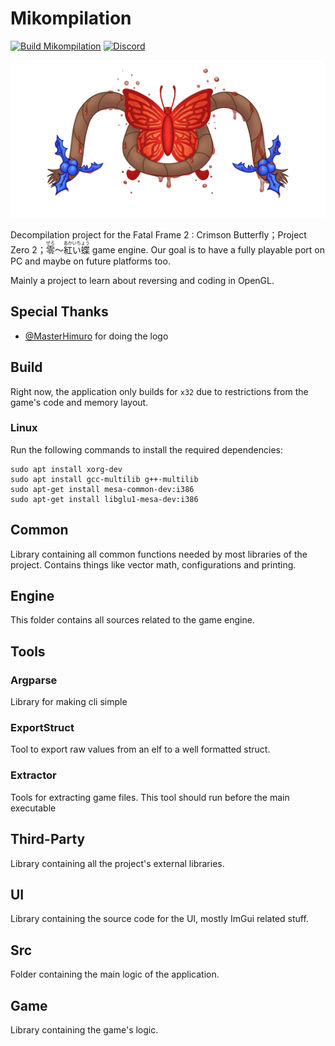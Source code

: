 # Mikompilation
[![Build Mikompilation](https://github.com/wagrenier/Mikompilation/actions/workflows/Build.yml/badge.svg)](https://github.com/wagrenier/Mikompilation/actions/workflows/Build.yml) [![Discord](https://badgen.net/badge/icon/discord?icon=discord&label)](https://discord.gg/Ap4Sfcmwd9)

![Logo](logo/logo_blood.png)

Decompilation project for the Fatal Frame 2 : Crimson Butterfly；Project Zero 2；<ruby>零<rt>ぜろ</rt></ruby>～<ruby>紅い蝶<rt>あかいちょう</rt> game engine. Our goal is to have a fully playable port on PC and maybe on future platforms too.

Mainly a project to learn about reversing and coding in OpenGL.

## Special Thanks
* [@MasterHimuro](https://twitter.com/masterhimuro) for doing the logo

## Build
Right now, the application only builds for `x32` due to restrictions from the game's code and memory layout.
### Linux

Run the following commands to install the required dependencies:

```shell
sudo apt install xorg-dev
sudo apt install gcc-multilib g++-multilib
sudo apt-get install mesa-common-dev:i386
sudo apt-get install libglu1-mesa-dev:i386
```

## Common
Library containing all common functions needed by most libraries of the project. Contains things like vector math, configurations and printing.

## Engine
This folder contains all sources related to the game engine.

## Tools
### Argparse
Library for making cli simple

### ExportStruct
Tool to export raw values from an elf to a well formatted struct.

### Extractor
Tools for extracting game files. This tool should run before the main executable

## Third-Party
Library containing all the project's external libraries.

## UI
Library containing the source code for the UI, mostly ImGui related stuff.

## Src
Folder containing the main logic of the application.

## Game
Library containing the game's logic.
